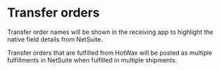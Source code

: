 # Transfer orders

Transfer order names will be shown in the receiving app to highlight the native field details from NetSuite.

Transfer orders that are fulfilled from HotWax will be posted as multiple fulfillments in NetSuite when fulfilled in multiple shipments.